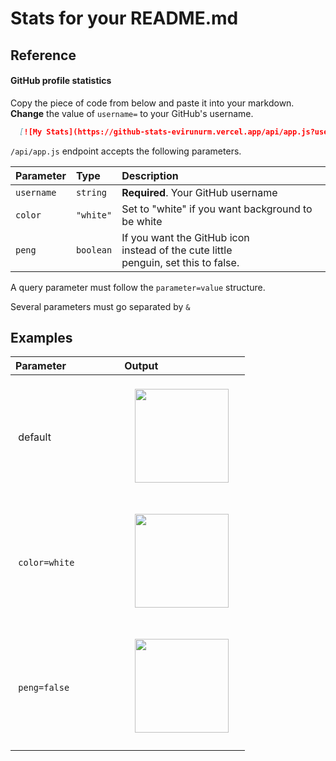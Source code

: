 # Stats for your README.md

## Reference

#### GitHub profile statistics

Copy the piece of code from below and paste it into your markdown.<br/>
**Change** the value of `username=` to your GitHub's username.

```md
  [![My Stats](https://github-stats-evirunurm.vercel.app/api/app.js?username=evirunurm)](https://github.com/evirunurm/github-stats)
```

`/api/app.js` endpoint accepts the following parameters.

| Parameter | Type     | Description                |
| :-------- | :------- | :------------------------- |
| `username` | `string` | **Required**. Your GitHub username |
| `color` | `"white"` | Set to "white" if you want background to be white |
| `peng` | `boolean` | If you want the GitHub icon<br/>instead of the cute little <br/>penguin, set this to false. |
   
A query parameter must follow the `parameter=value` structure.

Several parameters must go separated by `&`


## Examples

| Parameter &nbsp;&nbsp;&nbsp;&nbsp;&nbsp;&nbsp;&nbsp;&nbsp;&nbsp;&nbsp;&nbsp;&nbsp;&nbsp;&nbsp;&nbsp;&nbsp;&nbsp; | Output |
| :-------- | :------- |
|  &nbsp;default&nbsp;  |<br>&nbsp;&nbsp;&nbsp;&nbsp;<img height="150" src="https://i.imgur.com/4FkYASY.png">&nbsp;&nbsp;&nbsp;&nbsp;<br><br>|
|  &nbsp;`color=white`&nbsp;  |<br>&nbsp;&nbsp;&nbsp;&nbsp;<img height="150" src="https://i.imgur.com/rh1G2X0.png">&nbsp;&nbsp;&nbsp;&nbsp;<br><br>|
|  &nbsp;`peng=false`&nbsp;  |<br>&nbsp;&nbsp;&nbsp;&nbsp;<img height="150" src="https://i.imgur.com/1GbRlFE.png">&nbsp;&nbsp;&nbsp;&nbsp;<br><br>|
